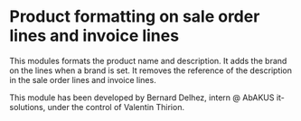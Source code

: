 # Product formatting on sale order lines and invoice lines

This modules formats the product name and description. It adds the brand on the lines when a brand is set.
It removes the reference of the description in the sale order lines and invoice lines.

This module has been developed by Bernard Delhez, intern @ AbAKUS it-solutions, under the control of Valentin Thirion.